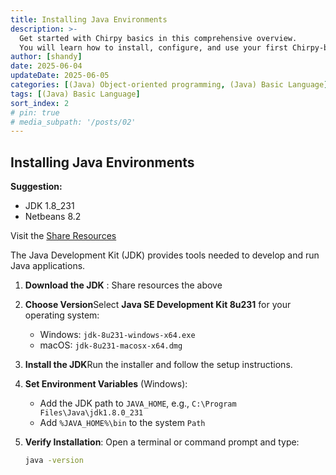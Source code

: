 ```yaml
---
title: Installing Java Environments
description: >-
  Get started with Chirpy basics in this comprehensive overview.
  You will learn how to install, configure, and use your first Chirpy-based website, as well as deploy it to a web server.
author: [shandy]
date: 2025-06-04
updateDate: 2025-06-05
categories: [(Java) Object-oriented programming, (Java) Basic Language]
tags: [(Java) Basic Language]
sort_index: 2
# pin: true
# media_subpath: '/posts/02'
---
```

## Installing Java Environments

**Suggestion:**

- JDK 1.8_231
- Netbeans 8.2

Visit the [Share Resources](https://drive.google.com/drive/folders/1CD2HRacuoJ1Jt-0kR8w8BdQvHEpSKVUn?usp=drive_link)

The Java Development Kit (JDK) provides tools needed to develop and run Java applications.

1. **Download the JDK** : Share resources the above
2. **Choose Version**Select **Java SE Development Kit 8u231** for your operating system:

   - Windows: `jdk-8u231-windows-x64.exe`
   - macOS: `jdk-8u231-macosx-x64.dmg`
3. **Install the JDK**Run the installer and follow the setup instructions.
4. **Set Environment Variables** (Windows):

   - Add the JDK path to `JAVA_HOME`, e.g., `C:\Program Files\Java\jdk1.8.0_231`
   - Add `%JAVA_HOME%\bin` to the system `Path`
5. **Verify Installation**:
   Open a terminal or command prompt and type:

   ```bash
   java -version
   ```

   
